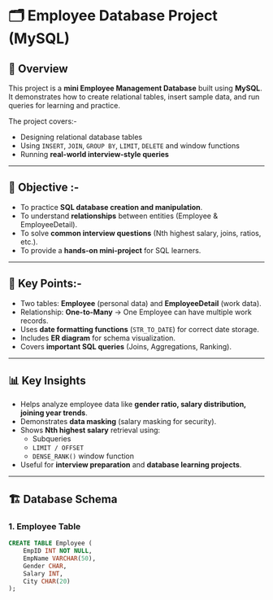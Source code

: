 # 🗂️ Employee Database Project (MySQL)

## 📌 Overview
This project is a **mini Employee Management Database** built using **MySQL**.  
It demonstrates how to create relational tables, insert sample data, and run queries for learning and practice.  

The project covers:-
- Designing relational database tables  
- Using `INSERT`, `JOIN`, `GROUP BY`, `LIMIT`, `DELETE` and window functions  
- Running **real-world interview-style queries**  

---

## 🎯 Objective :-
- To practice **SQL database creation and manipulation**.  
- To understand **relationships** between entities (Employee & EmployeeDetail).  
- To solve **common interview questions** (Nth highest salary, joins, ratios, etc.).  
- To provide a **hands-on mini-project** for SQL learners.  

---

## 🔑 Key Points:-
- Two tables: **Employee** (personal data) and **EmployeeDetail** (work data).  
- Relationship: **One-to-Many** → One Employee can have multiple work records.  
- Uses **date formatting functions** (`STR_TO_DATE`) for correct date storage.  
- Includes **ER diagram** for schema visualization.  
- Covers **important SQL queries** (Joins, Aggregations, Ranking).  

---

## 📊 Key Insights
- Helps analyze employee data like **gender ratio, salary distribution, joining year trends**.  
- Demonstrates **data masking** (salary masking for security).  
- Shows **Nth highest salary** retrieval using:
  - Subqueries  
  - `LIMIT / OFFSET`  
  - `DENSE_RANK()` window function  
- Useful for **interview preparation** and **database learning projects**.  

---

## 🏗️ Database Schema

### 1. Employee Table
```sql
CREATE TABLE Employee (
    EmpID INT NOT NULL,
    EmpName VARCHAR(50),
    Gender CHAR,
    Salary INT,
    City CHAR(20)
);
